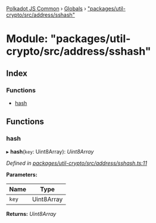 [Polkadot JS Common](../README.md) › [Globals](../globals.md) › ["packages/util-crypto/src/address/sshash"](_packages_util_crypto_src_address_sshash_.md)

# Module: "packages/util-crypto/src/address/sshash"

## Index

### Functions

* [hash](_packages_util_crypto_src_address_sshash_.md#hash)

## Functions

###  hash

▸ **hash**(`key`: Uint8Array): *Uint8Array*

*Defined in [packages/util-crypto/src/address/sshash.ts:11](https://github.com/polkadot-js/common/blob/08817d19/packages/util-crypto/src/address/sshash.ts#L11)*

**Parameters:**

Name | Type |
------ | ------ |
`key` | Uint8Array |

**Returns:** *Uint8Array*

